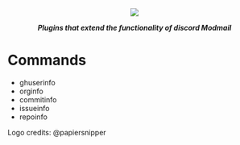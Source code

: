<div align="center">
  <img src="https://camo.githubusercontent.com/04908c93b7d112433034d63ceb5fe2ffc964aaef/68747470733a2f2f692e696d6775722e636f6d2f5879475846506b2e706e67">
  <p><strong><i>Plugins that extend the functionality of discord Modmail</i></strong></p>
</div>

# Commands
* ghuserinfo
* orginfo
* commitinfo
* issueinfo
* repoinfo

Logo credits: @papiersnipper
